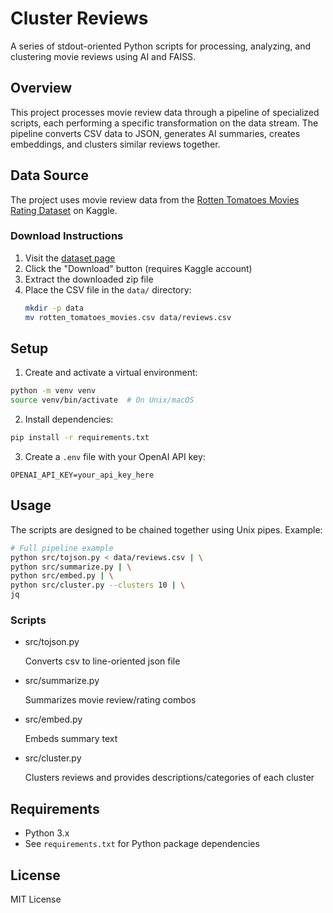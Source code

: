 # Cluster Reviews

A series of stdout-oriented Python scripts for processing, analyzing, and clustering movie reviews using AI and FAISS.

## Overview

This project processes movie review data through a pipeline of specialized scripts, each performing a specific transformation on the data stream. The pipeline converts CSV data to JSON, generates AI summaries, creates embeddings, and clusters similar reviews together.

## Data Source

The project uses movie review data from the [Rotten Tomatoes Movies Rating Dataset](https://www.kaggle.com/datasets/harshalpanchal/rotten-tomatoes-movies-rating) on Kaggle.

### Download Instructions

1. Visit the [dataset page](https://www.kaggle.com/datasets/harshalpanchal/rotten-tomatoes-movies-rating)
2. Click the "Download" button (requires Kaggle account)
3. Extract the downloaded zip file
4. Place the CSV file in the `data/` directory:
   ```bash
   mkdir -p data
   mv rotten_tomatoes_movies.csv data/reviews.csv
   ```

## Setup

1. Create and activate a virtual environment:
```bash
python -m venv venv
source venv/bin/activate  # On Unix/macOS
```

2. Install dependencies:
```bash
pip install -r requirements.txt
```

3. Create a `.env` file with your OpenAI API key:
```
OPENAI_API_KEY=your_api_key_here
```

## Usage

The scripts are designed to be chained together using Unix pipes. Example:

```bash
# Full pipeline example
python src/tojson.py < data/reviews.csv | \
python src/summarize.py | \
python src/embed.py | \
python src/cluster.py --clusters 10 | \
jq
```

### Scripts

- src/tojson.py

  Converts csv to line-oriented json file
- src/summarize.py

  Summarizes movie review/rating combos
- src/embed.py

  Embeds summary text
- src/cluster.py

  Clusters reviews and provides descriptions/categories of each cluster

## Requirements

- Python 3.x
- See `requirements.txt` for Python package dependencies

## License

MIT License